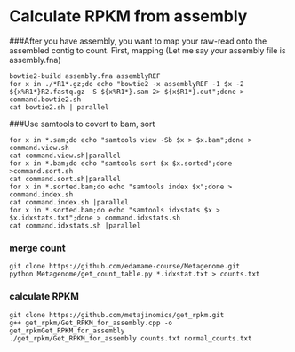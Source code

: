 # Calculate RPKM from assembly
###After you have assembly, you want to map your raw-read onto the assembled contig to count. First, mapping (Let me say your assembly file is assembly.fna)

```
bowtie2-build assembly.fna assemblyREF
for x in ./*R1*.gz;do echo "bowtie2 -x assemblyREF -1 $x -2 ${x%R1*}R2.fastq.gz -S ${x%R1*}.sam 2> ${x$R1*}.out";done > command.bowtie2.sh
cat bowtie2.sh | parallel
```
###Use samtools to covert to bam, sort
```
for x in *.sam;do echo "samtools view -Sb $x > $x.bam";done > command.view.sh
cat command.view.sh|parallel
for x in *.bam;do echo "samtools sort $x $x.sorted";done >command.sort.sh
cat command.sort.sh|parallel
for x in *.sorted.bam;do echo "samtools index $x";done > command.index.sh
cat command.index.sh |parallel
for x in *.sorted.bam;do echo "samtools idxstats $x > $x.idxstats.txt";done > command.idxstats.sh
cat command.idxstats.sh |parallel
```
### merge count
```
git clone https://github.com/edamame-course/Metagenome.git
python Metagenome/get_count_table.py *.idxstat.txt > counts.txt
```

### calculate RPKM
```
git clone https://github.com/metajinomics/get_rpkm.git
g++ get_rpkm/Get_RPKM_for_assembly.cpp -o get_rpkmGet_RPKM_for_assembly 
./get_rpkm/Get_RPKM_for_assembly counts.txt normal_counts.txt
```
